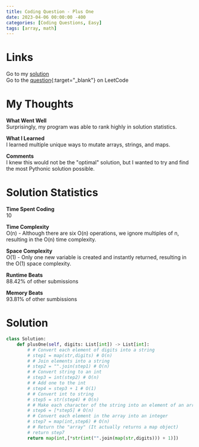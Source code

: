 ```yaml
---
title: Coding Question - Plus One
date: 2023-04-06 00:00:00 -400
categories: [Coding Questions, Easy]
tags: [array, math]
---
```


# Links  

Go to my [solution](#solution)  
Go to the [question](https://leetcode.com/problems/plus-one/){:target="_blank"} on LeetCode  

# My Thoughts  

**What Went Well**  
Surprisingly, my program was able to rank highly in solution statistics.

**What I Learned**  
I learned multiple unique ways to mutate arrays, strings, and maps.

**Comments**  
I knew this would not be the "optimal" solution, but I wanted to try and find the most Pythonic solution possible.

# Solution Statistics  

**Time Spent Coding**  
10

**Time Complexity**  
O(n) - Although there are six O(n) operations, we ignore multiples of n, resulting in the O(n) time complexity.

**Space Complexity**  
O(1) - Only one new variable is created and instantly returned, resulting in the O(1) space complexity.

**Runtime Beats**  
88.42% of other submissions  

**Memory Beats**  
93.81% of other sumbissions  

# Solution  

```python
class Solution:
    def plusOne(self, digits: List[int]) -> List[int]:
        # # Convert each element of digits into a string
        # step1 = map(str,digits) # O(n)
        # # Join elements into a string
        # step2 = "".join(step1) # O(n)
        # # Convert string to an int
        # step3 = int(step2) # O(n)
        # # Add one to the int
        # step4 = step3 + 1 # O(1)
        # # Convert int to string
        # step5 = str(step4) # O(n)
        # # Make each character of the string into an element of an array
        # step6 = [*step5] # O(n)
        # # Convert each element in the array into an integer
        # step7 = map(int,step6) # O(n)
        # # Return the "array" (It actually returns a map object)
        # return step7
        return map(int,[*str(int("".join(map(str,digits))) + 1)])
```
